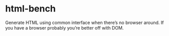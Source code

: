 # html-bench

Generate HTML using common interface when there’s no browser around. If you have a browser probably you’re better off with DOM.
